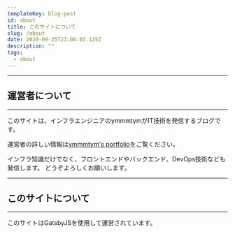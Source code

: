 ```yaml
---
templateKey: blog-post
id: about
title: このサイトについて
slug: /about
date: 2020-09-25T23:00:03.125Z
description: ""
tags:
  - about
---
```


---

## 運営者について

---

このサイトは、インフラエンジニアのymmmtymがIT技術を発信するブログです。

運営者の詳しい情報は[ymmmtym's portfolio](https://ymmmtym.com/)をご覧ください。

インフラ知識だけでなく、フロントエンドやバックエンド、DevOps技術なども発信します。
どうぞよろしくお願いします。

---

## このサイトについて

---

このサイトはGatsbyJSを使用して運営されています。
